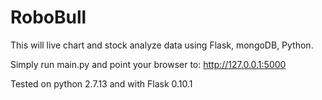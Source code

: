 # RoboBull

This will live chart and stock analyze data using Flask, mongoDB, Python.

Simply run main.py and point your browser to: http://127.0.0.1:5000

Tested on python 2.7.13 and with Flask 0.10.1
